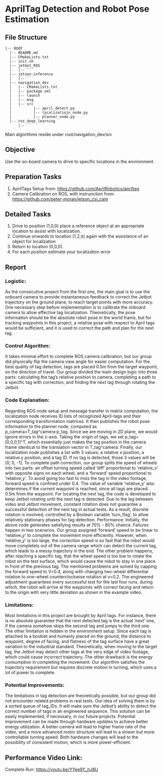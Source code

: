# AprilTag Detection and Robot Pose Estimation

## File Structure

```
|-- ROOT
  |-- README.md
  |-- CMakeLists.txt
  |-- init.sh
  |-- jetbot_ROS
  |   |-- ```
  |-- jetson-inference
  |   |-- ```
  |-- navigation_dev
  |   |-- CMakeLists.txt
  |   |-- package.xml
  |   |-- launch
  |   |-- msg
  |   |-- src
  |          |-- april_detect.py
  |          |-- localizatiojn_node.py
  |          |-- planner_node.py
  |-- ros_deep_learning
      |-- ```
```
Main algorithms reside under root/navigation_dev/src

## Objective
Use the on-board camera to drive to specific locations in the environment. 

## Preparation Tasks
1. AprilTags Setup from: https://github.com/AprilRobotics/apriltag
2. Camera Calibration on ROS, with instrunction from: https://github.com/peter-moran/jetson_csi_cam

## Detailed Tasks
1. Drive to position (1,0,0) place a reference object at an appropriate location to assist with localization.
2. Continue onwards to location (1,2,π) again with the assistance of an object for localization
3. Return to location (0,0,0).
4. For each position estimate your localization error

## Report
### Logistic: 
As the consecutive project from the first one, the main goal is to use the onboard camera to provide instantaneous feedback to correct the Jetbot trajectory on the ground plane, to reach target points with more accuracy. One necessary step before implementation is to calibrate the onboard camera to allow effective tag localization. Theoretically, the pose information should be the absolute robot pose in the world frame, but for tracking waypoints in this project, a relative pose with respect to April tags would be sufficient, and it is used to correct the path and plan for the next tag.
### Control Algorithm:
It takes minimal effort to complete ROS camera calibration, but our group did physically flip the camera view angle for easier computation. For the best quality of tag detection, tags are placed 0.5m from the target waypoint, on the direction of travel. Our group divided the main design logic into three parts: calculating the tag’s relative position to camera, completing a path to a specific tag with correction, and finding the next tag through rotating the Jetbot.
### Code Explanation:
Regarding ROS node setup and message transfer in matrix computation, the localization node receives ID lists of recognized April-tags and their corresponding transformation matrices. It then publishes the robot pose information to the planner node, computed as p_camera=T_tag^camera·p_tag. Since we are moving in 2D plane, we would ignore errors in the z-axis. Taking the origin of tags, we set p_tag=[0,0,0,1]^T, which essentially just makes the tag position in the camera frame identical to the translation vector in T_tag^camera. Finally, our localization node publishes a list with 3 values: a relative x position, a relative y position, and a tag ID. If no tag is detected, those 3 values will be [0, 0, -1]. 
To complete path correction, our group splits the speed of wheels into two parts: an offset turning speed called ‘diff’ proportional to ‘relative_x’ with opposite signs on each wheel, and a ‘forward’ speed proportional to ‘relative_y’. To avoid going too fast to miss the tag in the video footage, forward speed is confined under 0.4. 
The value of variable ‘relative_y’ also determines if the current waypoint is reached, since all tags are placed 0.5m from the waypoint. For locating the next tag, the code is developed to keep Jetbot rotating until the next tag is detected. Due to the lag between video and Jetbot movement, constant rotation does not guarantee a successful detection of the next tag in actual tests. As a result, discrete rotation is involved, controlled by a Boolean variable ‘turn_flag’, to allow relatively stationary phases for tag detection.
Performance:
Initially, the above code generates satisfying results at 70% - 80% chance. Failures happen in two scenarios. Our group assigned ‘forward’ speed to be linear to ‘relative_y’ to complete the movement more efficiently. However, when ‘relative_y’ is too large, the correction speed is so fast that the robot would move completely out of the camera range which can detect the current tag, which leads to a messy trajectory in the end. The other problem happens, after reaching a specific tag, that the wheel speed is too low to rotate the robot on the test surface, which would cause the robot to stay in one place in front of the previous tag.
The mentioned problems are solved by capping the forward speed to V=0.4, along with changing two-wheel differential rotation to one-wheel counterclockwise rotation at v=0.2. The engineered adjustment guarantees every successful test for the last four runs, during which, the robot will arrive at the waypoints with correct facing and return to the origin with very little deviation as shown in the example video.
### Limitations:
Most limitations in this project are brought by April tags. For instance, there is no absolute guarantee that the next detected tag is the actual ‘next’ one, if the camera somehow skips the second tag and jumps to the third one. The other limitation is hidden in the environment setup. Since each tag is attached to a booklet and humanly placed on the ground, the distance to waypoint, degree of facing, and flatness of the tag surface have a great variation to the industrial standard. Theoretically, when moving to the target tag, the Jetbot may detect other tags at the very edge of video footage, which could cause incorrect trajectory. 
The other drawback is the energy consumption in completing the movement. Our algorithm satisfies the trajectory requirement but requires discrete motion in turning, which uses a lot of power to complete. 
### Potential Improvements:
The limitations in tag detection are theoretically possible, but our group did not encounter related problems in real tests. Our idea of solving them is by a sorted queue of tag_IDs. It will make sure the Jetbot’s ability to detect the correct number of tags in an engineered sequence. This solution can be easily implemented, if necessary, in our future projects.
Potential improvement can be made through hardware updates to achieve better energy utilization. A better camera will lead to higher frame rate of the video, and a more advanced motor structure will lead to a slower but more controllable turning speed. Both hardware changes will lead to the possibility of consistent motion, which is more power-efficient.

## Performance Video Link:
Complete Run: https://youtu.be/YYee9Y_hJ8U 



